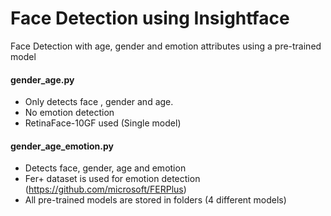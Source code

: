 # Face Detection using Insightface
Face Detection with age, gender and emotion attributes using a pre-trained model

#### gender_age.py

- Only detects face , gender and age. 
- No emotion detection
- RetinaFace-10GF	used (Single model)

#### gender_age_emotion.py

- Detects face, gender, age and emotion
- Fer+ dataset is used for emotion detection (https://github.com/microsoft/FERPlus)
- All pre-trained models are stored in folders (4 different models)
